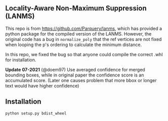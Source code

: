 ## Locality-Aware Non-Maximum Suppression (LANMS)

This repo is from https://github.com/Parquery/lanms, which has provided a python package for the compiled version of the LANMS. However, the original code has a bug in ```normalize_poly``` that the ref vertices are not fixed when looping the p's ordering to calculate the minimum distance. 

In this repo, we fixed the bug so that anyone could compile the correct .whl for installation.

**Update 07-2021** (@doem97) Use averaged confidence for merged bounding boxes, while in original paper the confidence score is an accumulated score. (Later one causes problem that more bbox or longer text would have higher confidence)

## Installation

```
python setup.py bdist_wheel
```
